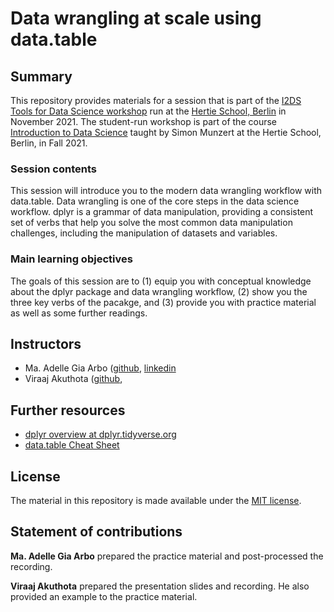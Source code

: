 # Data wrangling at scale using data.table


## Summary

This repository provides materials for a session that is part of the [I2DS Tools for Data Science workshop](https://github.com/intro-to-data-science-21-workshop) run at the [Hertie School, Berlin](https://www.hertie-school.org/en/) in November 2021. The student-run workshop is part of the course [Introduction to Data Science](https://github.com/intro-to-data-science-21) taught by Simon Munzert at the Hertie School, Berlin, in Fall 2021.

### Session contents

This session will introduce you to the modern data wrangling workflow with data.table. Data wrangling is one of the core steps in the data science workflow. dplyr is a grammar of data manipulation, providing a consistent set of verbs that help you solve the most common data manipulation challenges, including the manipulation of datasets and variables. 

### Main learning objectives

The goals of this session are to (1) equip you with conceptual knowledge about the dplyr package and data wrangling workflow, (2) show you the three key verbs of the pacakge, and (3) provide you with practice material as well as some further readings.


## Instructors

- Ma. Adelle Gia Arbo ([github](https://github.com/adellegia), [linkedin](https://www.linkedin.com/in/ma-adelle-gia-arbo/)
- Viraaj Akuthota ([github](), 


## Further resources

- [dplyr overview at dplyr.tidyverse.org](https://dplyr.tidyverse.org/)
- [data.table Cheat Sheet](https://s3.amazonaws.com/assets.datacamp.com/blog_assets/datatable_Cheat_Sheet_R.pdf)


## License

The material in this repository is made available under the [MIT license](http://opensource.org/licenses/mit-license.php). 

## Statement of contributions

**Ma. Adelle Gia Arbo** prepared the practice material and post-processed the recording.

**Viraaj Akuthota** prepared the presentation slides and recording. He also provided an example to the practice material.